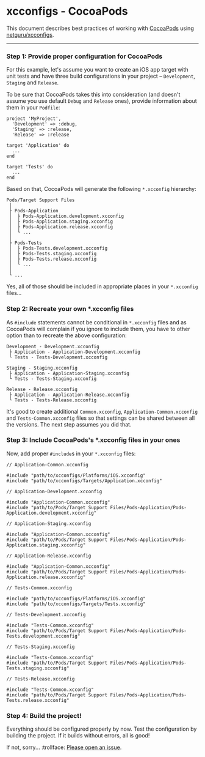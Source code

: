 # xcconfigs - CocoaPods

This document describes best practices of working with [CocoaPods](https://cocoapods.org) using [netguru/xcconfigs](https://github.com/netguru/xcconfigs).

---

### Step 1: Provide proper configuration for CocoaPods

For this example, let's assume you want to create an iOS app target with unit tests and have three build configurations in your project – `Development`, `Staging` and `Release`.

To be sure that CocoaPods takes this into consideration (and doesn't assume you use default `Debug` and `Release` ones), provide information about them in your `Podfile`:

```none
project 'MyProject',
  'Development' => :debug,
  'Staging' => :release,
  'Release' => :release

target 'Application' do
  ...
end

target 'Tests' do
  ...
end
```

Based on that, CocoaPods will generate the following `*.xcconfig` hierarchy:

```none
Pods/Target Support Files
 │
 ├ Pods-Application
 │  ├ Pods-Application.development.xcconfig
 │  ├ Pods-Application.staging.xcconfig
 │  ├ Pods-Application.release.xcconfig
 │  └ ...
 │
 ├ Pods-Tests
 │  ├ Pods-Tests.development.xcconfig
 │  ├ Pods-Tests.staging.xcconfig
 │  ├ Pods-Tests.release.xcconfig
 │  └ ...    
 │
 └ ...
```

Yes, all of those should be included in appropriate places in your `*.xcconfig` files...

### Step 2: Recreate your own \*.xcconfig files

As `#include` statements cannot be conditional in `*.xcconfig` files and as CocoaPods will complain if you ignore to include them, you have to other option than to recreate the above configuration:

```none
Development - Development.xcconfig
 ├ Application - Application-Development.xcconfig
 └ Tests - Tests-Development.xcconfig

Staging - Staging.xcconfig
 ├ Application - Application-Staging.xcconfig
 └ Tests - Tests-Staging.xcconfig

Release - Release.xcconfig
 ├ Application - Application-Release.xcconfig
 └ Tests - Tests-Release.xcconfig
```

It's good to create additional `Common.xcconfig`, `Application-Common.xcconfig` and `Tests-Common.xcconfig` files so that settings can be shared between all the versions. The next step assumes you did that.

### Step 3: Include CocoaPods's \*.xcconfig files in your ones

Now, add proper `#include`s in your `*.xcconfig` files:

```none
// Application-Common.xcconfig

#include "path/to/xcconfigs/Platforms/iOS.xcconfig"
#include "path/to/xcconfigs/Targets/Application.xcconfig"
```

```none
// Application-Development.xcconfig

#include "Application-Common.xcconfig"
#include "path/to/Pods/Target Support Files/Pods-Application/Pods-Application.development.xcconfig"
```

```none
// Application-Staging.xcconfig

#include "Application-Common.xcconfig"
#include "path/to/Pods/Target Support Files/Pods-Application/Pods-Application.staging.xcconfig"
```

```none
// Application-Release.xcconfig

#include "Application-Common.xcconfig"
#include "path/to/Pods/Target Support Files/Pods-Application/Pods-Application.release.xcconfig"
```

```none
// Tests-Common.xcconfig

#include "path/to/xcconfigs/Platforms/iOS.xcconfig"
#include "path/to/xcconfigs/Targets/Tests.xcconfig"
```

```none
// Tests-Development.xcconfig

#include "Tests-Common.xcconfig"
#include "path/to/Pods/Target Support Files/Pods-Application/Pods-Tests.development.xcconfig"
```

```none
// Tests-Staging.xcconfig

#include "Tests-Common.xcconfig"
#include "path/to/Pods/Target Support Files/Pods-Application/Pods-Tests.staging.xcconfig"
```

```none
// Tests-Release.xcconfig

#include "Tests-Common.xcconfig"
#include "path/to/Pods/Target Support Files/Pods-Application/Pods-Tests.release.xcconfig"
```

### Step 4: Build the project!

Everything should be configured properly by now. Test the configuration by building the project. If it builds without errors, all is good!

If not, sorry... :trollface: [Please open an issue](https://github.com/netguru/xcconfigs/issues/new).
